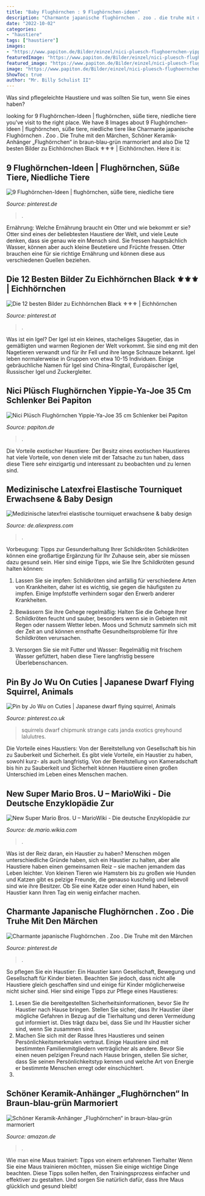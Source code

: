 ```yaml
---
title: "Baby Flughörnchen : 9 Flughörnchen-ideen"
description: "Charmante japanische flughörnchen . zoo . die truhe mit den märchen"
date: "2022-10-02"
categories:
- "haustiere"
tags: ["haustiere"]
images:
- "https://www.papiton.de/Bilder/einzel/nici-pluesch-flughoernchen-yippie-ya-joe-35-cm-schlenker-01.jpg"
featuredImage: "https://www.papiton.de/Bilder/einzel/nici-pluesch-flughoernchen-yippie-ya-joe-35-cm-schlenker-01.jpg"
featured_image: "https://www.papiton.de/Bilder/einzel/nici-pluesch-flughoernchen-yippie-ya-joe-35-cm-schlenker-01.jpg"
image: "https://www.papiton.de/Bilder/einzel/nici-pluesch-flughoernchen-yippie-ya-joe-35-cm-schlenker-01.jpg"
ShowToc: true
author: "Mr. Billy Schulist II"
---
```



Was sind pflegeleichte Haustiere und was sollten Sie tun, wenn Sie eines haben?

	

		
looking for 9 Flughörnchen-Ideen | flughörnchen, süße tiere, niedliche tiere you've visit to the right place. We have 8 Images about 9 Flughörnchen-Ideen | flughörnchen, süße tiere, niedliche tiere like Charmante japanische Flughörnchen . Zoo . Die Truhe mit den Märchen, Schöner Keramik-Anhänger „Flughörnchen“ in braun-blau-grün marmoriert and also Die 12 besten Bilder zu Eichhörnchen Black ⚜⚜⚜ | Eichhörnchen. Here it is:
		
    
## 9 Flughörnchen-Ideen | Flughörnchen, Süße Tiere, Niedliche Tiere

<img loading=lazy src="https://i.pinimg.com/236x/e8/f4/b4/e8f4b46c03298c80ac8cd2c953524584--austin-texas-juste.jpg" onerror="this.onerror=null;this.src='https://tse3.mm.bing.net/th?id=OIP.yIcvg6IgMJduc82wOWNfxgAAAA&amp;pid=15.1';" alt="9 Flughörnchen-Ideen | flughörnchen, süße tiere, niedliche tiere">

_Source: pinterest.de_

>. 

	

Ernährung: Welche Ernährung braucht ein Otter und wie bekommt er sie?
Otter sind eines der beliebtesten Haustiere der Welt, und viele Leute denken, dass sie genau wie ein Mensch sind. Sie fressen hauptsächlich Wasser, können aber auch kleine Beutetiere und Früchte fressen. Otter brauchen eine für sie richtige Ernährung und können diese aus verschiedenen Quellen beziehen.

    
## Die 12 Besten Bilder Zu Eichhörnchen Black ⚜⚜⚜ | Eichhörnchen

<img loading=lazy src="https://i.pinimg.com/474x/4f/0f/5c/4f0f5c628418d9b484e3bd89078c2d78--fat-squirrel-ground-squirrel.jpg" onerror="this.onerror=null;this.src='https://tse1.mm.bing.net/th?id=OIP.gLmyQlS5w-IQrdvGC4lk4QAAAA&amp;pid=15.1';" alt="Die 12 besten Bilder zu Eichhörnchen Black ⚜⚜⚜ | Eichhörnchen">

_Source: pinterest.at_

>. 

	

Was ist ein Igel?
Der Igel ist ein kleines, stacheliges Säugetier, das in gemäßigten und warmen Regionen der Welt vorkommt. Sie sind eng mit den Nagetieren verwandt und für ihr Fell und ihre lange Schnauze bekannt. Igel leben normalerweise in Gruppen von etwa 10-15 Individuen. Einige gebräuchliche Namen für Igel sind China-Ringtail, Europäischer Igel, Russischer Igel und Zuckergleiter.

    
## Nici Plüsch Flughörnchen Yippie-Ya-Joe 35 Cm Schlenker Bei Papiton

<img loading=lazy src="https://www.papiton.de/Bilder/einzel/nici-pluesch-flughoernchen-yippie-ya-joe-35-cm-schlenker-01.jpg" onerror="this.onerror=null;this.src='https://tse1.mm.bing.net/th?id=OIP.gzl0oblzlbDdqS40kKBEugAAAA&amp;pid=15.1';" alt="Nici Plüsch Flughörnchen Yippie-Ya-Joe 35 cm Schlenker bei Papiton">

_Source: papiton.de_

>. 

	

Die Vorteile exotischer Haustiere: Der Besitz eines exotischen Haustieres hat viele Vorteile, von denen viele mit der Tatsache zu tun haben, dass diese Tiere sehr einzigartig und interessant zu beobachten und zu lernen sind.

    
## Medizinische Latexfrei Elastische Tourniquet Erwachsene &amp; Baby Design

<img loading=lazy src="http://g01.a.alicdn.com/kf/UT8w0uFXdlcXXagOFbX4/200474230/UT8w0uFXdlcXXagOFbX4.jpg" onerror="this.onerror=null;this.src='https://tse4.mm.bing.net/th?id=OIP.JkMLaq0ZRaX4-ZgIwgVztAHaFj&amp;pid=15.1';" alt="Medizinische latexfrei elastische tourniquet erwachsene &amp; baby design">

_Source: de.aliexpress.com_

>. 

	

Vorbeugung: Tipps zur Gesunderhaltung Ihrer Schildkröten
Schildkröten können eine großartige Ergänzung für Ihr Zuhause sein, aber sie müssen dazu gesund sein. Hier sind einige Tipps, wie Sie Ihre Schildkröten gesund halten können:
1. Lassen Sie sie impfen: Schildkröten sind anfällig für verschiedene Arten von Krankheiten, daher ist es wichtig, sie gegen die häufigsten zu impfen. Einige Impfstoffe verhindern sogar den Erwerb anderer Krankheiten.

2. Bewässern Sie ihre Gehege regelmäßig: Halten Sie die Gehege Ihrer Schildkröten feucht und sauber, besonders wenn sie in Gebieten mit Regen oder nassem Wetter leben. Moos und Schmutz sammeln sich mit der Zeit an und können ernsthafte Gesundheitsprobleme für Ihre Schildkröten verursachen.

3. Versorgen Sie sie mit Futter und Wasser: Regelmäßig mit frischem Wasser gefüttert, haben diese Tiere langfristig bessere Überlebenschancen.

    
## Pin By Jo Wu On Cuties | Japanese Dwarf Flying Squirrel, Animals

<img loading=lazy src="https://i.pinimg.com/originals/b7/c1/42/b7c1421e145e0fd7168e578063decdec.jpg" onerror="this.onerror=null;this.src='https://tse2.mm.bing.net/th?id=OIP.iXvvGXECBAGqmO-mUo2hdgAAAA&amp;pid=15.1';" alt="Pin by Jo Wu on Cuties | Japanese dwarf flying squirrel, Animals">

_Source: pinterest.co.uk_

>squirrels dwarf chipmunk strange cats janda exotics greyhound lalulutres. 

	

Die Vorteile eines Haustiers: Von der Bereitstellung von Gesellschaft bis hin zu Sauberkeit und Sicherheit.
Es gibt viele Vorteile, ein Haustier zu haben, sowohl kurz- als auch langfristig. Von der Bereitstellung von Kameradschaft bis hin zu Sauberkeit und Sicherheit können Haustiere einen großen Unterschied im Leben eines Menschen machen.

    
## New Super Mario Bros. U – MarioWiki - Die Deutsche Enzyklopädie Zur

<img loading=lazy src="http://img2.wikia.nocookie.net/__cb20120816193012/mario/de/images/a/a3/363px-Magenta_Baby_Yoshi-1-.png" onerror="this.onerror=null;this.src='https://tse3.mm.bing.net/th?id=OIP.m8jQHAQfKLFdE8wGp9qM0AHaJx&amp;pid=15.1';" alt="New Super Mario Bros. U – MarioWiki - Die deutsche Enzyklopädie zur">

_Source: de.mario.wikia.com_

>. 

	

Was ist der Reiz daran, ein Haustier zu haben?
Menschen mögen unterschiedliche Gründe haben, sich ein Haustier zu halten, aber alle Haustiere haben einen gemeinsamen Reiz – sie machen jemandem das Leben leichter. Von kleinen Tieren wie Hamstern bis zu großen wie Hunden und Katzen gibt es pelzige Freunde, die genauso kuschelig und liebevoll sind wie ihre Besitzer. Ob Sie eine Katze oder einen Hund haben, ein Haustier kann Ihren Tag ein wenig einfacher machen.

    
## Charmante Japanische Flughörnchen . Zoo . Die Truhe Mit Den Märchen

<img loading=lazy src="https://i.pinimg.com/236x/78/54/69/785469f406cc57c2d87b785fee934cc5.jpg?nii=t" onerror="this.onerror=null;this.src='https://tse4.mm.bing.net/th?id=OIP.eX0hPhjcMWXqkw5HVOR-KAAAAA&amp;pid=15.1';" alt="Charmante japanische Flughörnchen . Zoo . Die Truhe mit den Märchen">

_Source: pinterest.de_

>. 

	

So pflegen Sie ein Haustier:
Ein Haustier kann Gesellschaft, Bewegung und Gesellschaft für Kinder bieten. Beachten Sie jedoch, dass nicht alle Haustiere gleich geschaffen sind und einige für Kinder möglicherweise nicht sicher sind. Hier sind einige Tipps zur Pflege eines Haustieres:
1. Lesen Sie die bereitgestellten Sicherheitsinformationen, bevor Sie Ihr Haustier nach Hause bringen. Stellen Sie sicher, dass Ihr Haustier über mögliche Gefahren in Bezug auf die Tierhaltung und deren Vermeidung gut informiert ist. Dies trägt dazu bei, dass Sie und Ihr Haustier sicher sind, wenn Sie zusammen sind.
2. Machen Sie sich mit der Rasse Ihres Haustieres und seinen Persönlichkeitsmerkmalen vertraut. Einige Haustiere sind mit bestimmten Familienmitgliedern verträglicher als andere. Bevor Sie einen neuen pelzigen Freund nach Hause bringen, stellen Sie sicher, dass Sie seinen Persönlichkeitstyp kennen und welche Art von Energie er bestimmte Menschen erregt oder einschüchtert.
3.

    
## Schöner Keramik-Anhänger „Flughörnchen“ In Braun-blau-grün Marmoriert

<img loading=lazy src="https://images-na.ssl-images-amazon.com/images/I/71PT15CQEYL._SY500_.jpg" onerror="this.onerror=null;this.src='https://tse1.mm.bing.net/th?id=OIP.00EMIFwnYCS0zgsHuDpaTQHaHa&amp;pid=15.1';" alt="Schöner Keramik-Anhänger „Flughörnchen“ in braun-blau-grün marmoriert">

_Source: amazon.de_

>. 

	

Wie man eine Maus trainiert: Tipps von einem erfahrenen Tierhalter
Wenn Sie eine Maus trainieren möchten, müssen Sie einige wichtige Dinge beachten. Diese Tipps sollen helfen, den Trainingsprozess einfacher und effektiver zu gestalten. Und sorgen Sie natürlich dafür, dass Ihre Maus glücklich und gesund bleibt!

